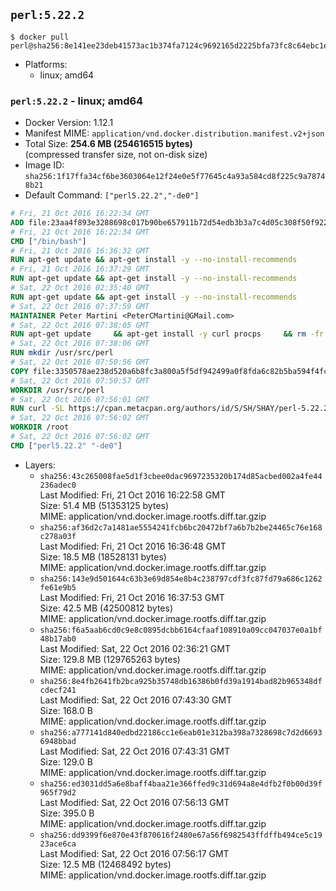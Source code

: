## `perl:5.22.2`

```console
$ docker pull perl@sha256:8e141ee23deb41573ac1b374fa7124c9692165d2225bfa73fc8c64ebc1e91a6c
```

-	Platforms:
	-	linux; amd64

### `perl:5.22.2` - linux; amd64

-	Docker Version: 1.12.1
-	Manifest MIME: `application/vnd.docker.distribution.manifest.v2+json`
-	Total Size: **254.6 MB (254616515 bytes)**  
	(compressed transfer size, not on-disk size)
-	Image ID: `sha256:1f17ffa34cf6be3603064e12f24e0e5f77645c4a93a584cd8f225c9a78748b21`
-	Default Command: `["perl5.22.2","-de0"]`

```dockerfile
# Fri, 21 Oct 2016 16:22:34 GMT
ADD file:23aa4f893e3288698c017b90be657911b72d54edb3b3a7c4d05c308f50f9228f in / 
# Fri, 21 Oct 2016 16:22:34 GMT
CMD ["/bin/bash"]
# Fri, 21 Oct 2016 16:36:32 GMT
RUN apt-get update && apt-get install -y --no-install-recommends 		ca-certificates 		curl 		wget 	&& rm -rf /var/lib/apt/lists/*
# Fri, 21 Oct 2016 16:37:29 GMT
RUN apt-get update && apt-get install -y --no-install-recommends 		bzr 		git 		mercurial 		openssh-client 		subversion 				procps 	&& rm -rf /var/lib/apt/lists/*
# Sat, 22 Oct 2016 02:35:40 GMT
RUN apt-get update && apt-get install -y --no-install-recommends 		autoconf 		automake 		bzip2 		file 		g++ 		gcc 		imagemagick 		libbz2-dev 		libc6-dev 		libcurl4-openssl-dev 		libdb-dev 		libevent-dev 		libffi-dev 		libgeoip-dev 		libglib2.0-dev 		libjpeg-dev 		libkrb5-dev 		liblzma-dev 		libmagickcore-dev 		libmagickwand-dev 		libmysqlclient-dev 		libncurses-dev 		libpng-dev 		libpq-dev 		libreadline-dev 		libsqlite3-dev 		libssl-dev 		libtool 		libwebp-dev 		libxml2-dev 		libxslt-dev 		libyaml-dev 		make 		patch 		xz-utils 		zlib1g-dev 	&& rm -rf /var/lib/apt/lists/*
# Sat, 22 Oct 2016 07:37:59 GMT
MAINTAINER Peter Martini <PeterCMartini@GMail.com>
# Sat, 22 Oct 2016 07:38:05 GMT
RUN apt-get update     && apt-get install -y curl procps     && rm -fr /var/lib/apt/lists/*
# Sat, 22 Oct 2016 07:38:06 GMT
RUN mkdir /usr/src/perl
# Sat, 22 Oct 2016 07:50:56 GMT
COPY file:3350578ae238d520a6b8fc3a800a5f5df942499a0f8fda6c82b5ba594f4fc068 in /usr/src/perl/ 
# Sat, 22 Oct 2016 07:50:57 GMT
WORKDIR /usr/src/perl
# Sat, 22 Oct 2016 07:56:01 GMT
RUN curl -SL https://cpan.metacpan.org/authors/id/S/SH/SHAY/perl-5.22.2.tar.bz2 -o perl-5.22.2.tar.bz2     && echo 'e2f465446dcd45a7fa3da696037f9ebe73e78e55 *perl-5.22.2.tar.bz2' | sha1sum -c -     && tar --strip-components=1 -xjf perl-5.22.2.tar.bz2 -C /usr/src/perl     && rm perl-5.22.2.tar.bz2     && cat *.patch | patch -p1     && ./Configure -Duse64bitall -Duseshrplib  -des     && make -j$(nproc)     && TEST_JOBS=$(nproc) make test_harness     && make install     && cd /usr/src     && curl -LO https://raw.githubusercontent.com/miyagawa/cpanminus/master/cpanm     && chmod +x cpanm     && ./cpanm App::cpanminus     && rm -fr ./cpanm /root/.cpanm /usr/src/perl /tmp/*
# Sat, 22 Oct 2016 07:56:02 GMT
WORKDIR /root
# Sat, 22 Oct 2016 07:56:02 GMT
CMD ["perl5.22.2" "-de0"]
```

-	Layers:
	-	`sha256:43c265008fae5d1f3cbee0dac9697235320b174d85acbed002a4fe44236adec0`  
		Last Modified: Fri, 21 Oct 2016 16:22:58 GMT  
		Size: 51.4 MB (51353125 bytes)  
		MIME: application/vnd.docker.image.rootfs.diff.tar.gzip
	-	`sha256:af36d2c7a1481ae5554241fcb6bc20472bf7a6b7b2be24465c76e168c278a03f`  
		Last Modified: Fri, 21 Oct 2016 16:36:48 GMT  
		Size: 18.5 MB (18528131 bytes)  
		MIME: application/vnd.docker.image.rootfs.diff.tar.gzip
	-	`sha256:143e9d501644c63b3e69d854e8b4c238797cdf3fc87fd79a686c1262fe61e9b5`  
		Last Modified: Fri, 21 Oct 2016 16:37:53 GMT  
		Size: 42.5 MB (42500812 bytes)  
		MIME: application/vnd.docker.image.rootfs.diff.tar.gzip
	-	`sha256:f6a5aab6cd0c9e8c0895dcbb6164cfaaf108910a09cc047037e0a1bf48b17ab0`  
		Last Modified: Sat, 22 Oct 2016 02:36:21 GMT  
		Size: 129.8 MB (129765263 bytes)  
		MIME: application/vnd.docker.image.rootfs.diff.tar.gzip
	-	`sha256:8e4fb2641fb2bca925b35748db16386b0fd39a1914bad82b965348dfcdecf241`  
		Last Modified: Sat, 22 Oct 2016 07:43:30 GMT  
		Size: 168.0 B  
		MIME: application/vnd.docker.image.rootfs.diff.tar.gzip
	-	`sha256:a777141d840edbd22186cc1e6eab01e312ba398a7328698c7d2d66936948bbad`  
		Last Modified: Sat, 22 Oct 2016 07:43:31 GMT  
		Size: 129.0 B  
		MIME: application/vnd.docker.image.rootfs.diff.tar.gzip
	-	`sha256:ed3031dd5a6e8baff4baa21e366ffed9c31d694a8e4dfb2f0b00d39f965f79d2`  
		Last Modified: Sat, 22 Oct 2016 07:56:13 GMT  
		Size: 395.0 B  
		MIME: application/vnd.docker.image.rootfs.diff.tar.gzip
	-	`sha256:dd9399f6e870e43f870616f2480e67a56f6982543ffdffb494ce5c1923ace6ca`  
		Last Modified: Sat, 22 Oct 2016 07:56:17 GMT  
		Size: 12.5 MB (12468492 bytes)  
		MIME: application/vnd.docker.image.rootfs.diff.tar.gzip
